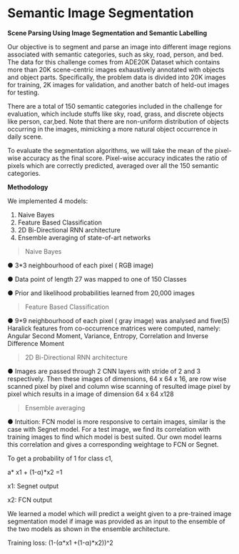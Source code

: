 # Semantic Image Segmentation

**Scene Parsing Using Image Segmentation and Semantic Labelling**

Our objective is to segment and parse an image into different image regions associated with
semantic categories, such as sky, road, person, and bed. The data for this challenge comes
from ADE20K Dataset which contains more than 20K scene-centric images exhaustively
annotated with objects and object parts. Specifically, the problem data is divided into 20K
images for training, 2K images for validation, and another batch of held-out images for testing.

There are a total of 150 semantic categories included in the challenge for evaluation, which
include stuffs like sky, road, grass, and discrete objects like person, car,bed. Note that there
are non-uniform distribution of objects occurring in the images, mimicking a more natural
object occurrence in daily scene.

To evaluate the segmentation algorithms, we will take the mean of the pixel-wise accuracy as
the final score. Pixel-wise accuracy indicates the ratio of pixels which are correctly predicted,
averaged over all the 150 semantic categories.

**Methodology**

We implemented 4 models:
1. Naive Bayes
2. Feature Based Classification
3. 2D Bi-Directional RNN architecture
4. Ensemble averaging of state-of-art networks

>Naive Bayes

● 3*3 neighbourhood of each pixel ( RGB image)

● Data point of length 27 was mapped to one of 150 Classes

● Prior and likelihood probabilities learned from 20,000 images

>Feature Based Classification

● 9*9 neighbourhood of each pixel ( gray image) was analysed and five(5) Haralick features from co-occurrence matrices were computed, namely:
  Angular Second Moment, Variance, Entropy, Correlation and Inverse Difference Moment
  
>2D Bi-Directional RNN architecture

● Images are passed through 2 CNN layers with stride of 2 and 3 respectively. Then these images of
dimensions, 64 x 64 x 16, are row wise scanned pixel by pixel and column wise scanning of resulted
image pixel by pixel which results in a image of dimension 64 x 64 x128

>Ensemble averaging

● Intuition: FCN model is more responsive to certain images, similar is the case with Segnet model. For a
test image, we find its correlation with training images to find which model is best suited. Our own
model learns this correlation and gives a corresponding weightage to FCN or Segnet.

To get a probability of 1 for class c1,

a* x1 + (1-α)*x2 =1

 x1: Segnet output
 
 x2: FCN output
 
We learned a model which will predict a weight given to a pre-trained image segmentation model if
image was provided as an input to the ensemble of the two models as shown in the ensemble
architecture.

Training loss: (1-(α*x1 +(1-α)*x2))^2


  
  


